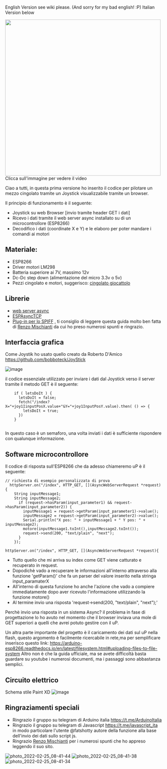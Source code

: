 English Version see wiki please. (And sorry for my bad english! :P) 
Italian Version below


<a href="https://youtu.be/GGY9ndOfeBk" target="_blank"><img src="https://user-images.githubusercontent.com/44021742/155675168-04c24b46-b71e-421e-b997-57af2e202cdb.jpg" width="500" height="500"></a> Clicca sull'immagine per vedere il video


Ciao a tutti, in questa prima versione ho inserito il codice per pilotare un mezzo cingolato tramite un Joystick visualizzabile tramite un browser.

Il principio di funzionamento è il seguente:

- Joystick su web Browser [invio tramite header GET i dati]
- Ricevo i dati tramite il web server async installato su di un microcontrollore (ESP8266)
- Decodifico i dati (coordinate X e Y) e le elaboro per poter mandare i comandi ai motori

## Materiale:


- ESP8266
- Driver motori LM298
- Batteria superiore ai 7V, massimo 12v
- Dc-Dc step down (alimentazione del micro 3.3v o 5v)
- Pezzi cingolato e motori, suggerisco: [cingolato giocattolo](https://it.banggood.com/3V-9V-DIY-Shock-Absorbed-Smart-Robot-Tank-Chassis-Crawler-Car-Kit-With-260-Motor-p-1184648.html?rmmds=myorder&cur_warehouse=CN)

## Librerie

- [web server async](https://github.com/me-no-dev/ESPAsyncWebServer)
- [ESPAsyncTCP](https://github.com/me-no-dev/ESPAsyncTCP)
- [Plug-in per lo SPIFF](https://github.com/esp8266/arduino-esp8266fs-plugin/releases) , ti consiglio di leggere questa guida molto ben fatta di [Renzo Mischianti](https://www.mischianti.org/it/2019/08/30/wemos-d1-mini-esp8266-sistema-operativo-integrato-spiffs-parte-2/) da cui ho preso numerosi spunti e ringrazio.

## Interfaccia grafica

Come Joystik ho usato quello creato da Roberto D'Amico 
https://github.com/bobboteck/JoyStick 

![image](https://user-images.githubusercontent.com/44021742/155380700-e82b2d04-7dc6-47b7-b091-1b8cc5ef1045.png)

il codice essenziale utilizzato per inviare i dati dal Joystick verso il server tramite il metodo GET è il seguente: 

````
    if ( letsDoIt ) {
      letsDoIt = false;
      fetch("/index?X="+joy1IinputPosX.value+"&Y="+joy1InputPosY.value).then( () => {
        letsDoIt = true;
      })
    }
    
````

In questo caso è un semaforo, una volta inviati i dati è sufficiente rispondere con qualunque informazione.

## Software microcontrollore

Il codice di risposta sull'ESP8266 che da adesso chiameremo uP è il seguente:

````
// richiesta di esempio personalizzata di prova
  httpServer.on("/index", HTTP_GET, [](AsyncWebServerRequest *request){    
    String inputMessage1;
    String inputMessage2;
      if (request->hasParam(input_parameter1) && request->hasParam(input_parameter2)) {
        inputMessage1 = request->getParam(input_parameter1)->value();
        inputMessage2 = request->getParam(input_parameter2)->value();
        Serial.println("X pos: " + inputMessage1 + " Y pos: " + inputMessage2);
        motore(inputMessage1.toInt(),inputMessage2.toInt());
        request->send(200, "text/plain", "next");
      }
    });
`````


````
httpServer.on("/index", HTTP_GET, [](AsyncWebServerRequest *request){
````
- Tutto quello che mi arriva su index come GET viene catturato e recuperato in request.
- Dopodichè vado a recuperare le informazioni all'interno attraverso alla funzione 'getParam()' che fa un parser del valore inserito nella stringa input_paramaterX
- All'interno di questa funzione ho anche l'azione che vado a compiere immediatamente dopo aver ricevuto l'informazione utilizzando la funzione motore()
- Al termine invio una risposta 'request->send(200, "text/plain", "next");'

Perchè invio una risposta in un sistema Async? il problema in fase di progettazione lo ho avuto nel momento che il browser inviava una mole di GET superiori a quelli che avrei potuto gestire con il uP.


Un altra parte importante del progetto è il caricamento dei dati sul uP nella flash, questo argomento è facilmente ricercabile in rete,ma per semplificare inserisco questo link:
https://arduino-esp8266.readthedocs.io/en/latest/filesystem.html#uploading-files-to-file-system
Altro non è che la guida ufficiale, ma se avete difficoltà basta guardare su youtube i numerosi documenti, ma i passaggi sono abbastanza semplici.

## Circuito elettrico

Schema stile Paint XD
![image](https://user-images.githubusercontent.com/44021742/155512256-6e49583c-c060-4e82-8204-c67af4bd0586.png)


## Ringraziamenti speciali

- Ringrazio il gruppo su telegram di Arduino italia https://t.me/ArduinoItalia
- Ringrazio il gruppo su telegram di Javascript https://t.me/javascript_ita in modo particolare l'utente @fatshotty autore della funzione alla base dell'invio dei dati sullo script js.
- Ringrazio [Renzo Mischianti](https://www.mischianti.org) per i numerosi spunti che ho appreso leggendo il suo sito.


![photo_2022-02-25_08-41-44](https://user-images.githubusercontent.com/44021742/155675296-d49b774f-4346-4831-878e-06537b89680d.jpg)
![photo_2022-02-25_08-41-38](https://user-images.githubusercontent.com/44021742/155675319-0c47770b-1286-4cf7-916d-92141adc93bc.jpg)
![photo_2022-02-25_08-41-34](https://user-images.githubusercontent.com/44021742/155675343-2bae2be2-4cc6-4639-ad36-f1185c7e89bb.jpg)


